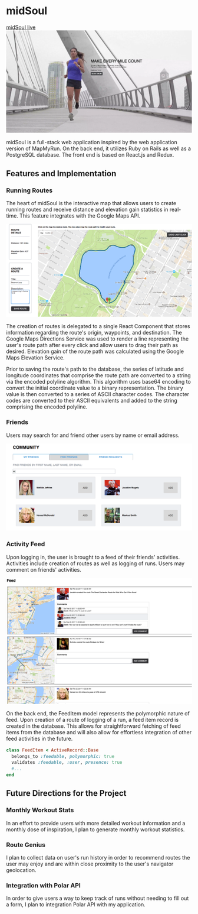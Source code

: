 # midSoul
[midSoul live](http://www.midsoul.run/)
![splash_img][splash]

midSoul is a full-stack web application inspired by the web application version of MapMyRun. On the back end, it utilizes Ruby on Rails as well as a PostgreSQL database. The front end is based on React.js and Redux.

## Features and Implementation

### Running Routes
The heart of midSoul is the interactive map that allows users to create running routes and receive distance and elevation gain statistics in real-time. This feature integrates with the Google Maps API.

![route_creation_img][route_creation]

The creation of routes is delegated to a single React Component that stores information regarding the route's origin, waypoints, and destination. The Google Maps Directions Service was used to render a line representing the user's route path after every click and allow users to drag their path as desired. Elevation gain of the route path was calculated using the Google Maps Elevation Service.

Prior to saving the route's path to the database, the series of latitude and longitude coordinates that comprise the route path are converted to a string via the encoded polyline algorithm. This algorithm uses base64 encoding to convert the initial coordinate value to a binary representation. The binary value is then converted to a series of ASCII character codes. The character codes are converted to their ASCII equivalents and added to the string comprising the encoded polyline.

### Friends
Users may search for and friend other users by name or email address.

![friend_search_img][friend_search]

### Activity Feed
Upon logging in, the user is brought to a feed of their friends' activities. Activities include creation of routes as well as logging of runs. Users may comment on friends' activities.

![activity_feed_img][activity_feed]

On the back end, the FeedItem model represents the polymorphic nature of feed. Upon creation of a route of logging of a run, a feed item record is created in the database. This allows for straightforward fetching of feed items from the database and will also allow for effortless integration of other feed activities in the future.

```ruby
class FeedItem < ActiveRecord::Base
  belongs_to :feedable, polymorphic: true
  validates :feedable, :user, presence: true
  #...
end
```

## Future Directions for the Project

### Monthly Workout Stats
In an effort to provide users with more detailed workout information and a monthly dose of inspiration, I plan to generate monthly workout statistics.

### Route Genius
I plan to collect data on user's run history in order to recommend routes the user may enjoy and are within close proximity to the user's navigator geolocation.

### Integration with Polar API
In order to give users a way to keep track of runs without needing to fill out a form, I plan to integration Polar API with my application.


[splash]: docs/screenshots/splash.png
[route_creation]: docs/screenshots/route_creation.png
[friend_search]: docs/screenshots/friend_search.png
[activity_feed]: docs/screenshots/activity_feed.png

